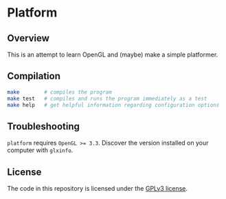 # Platform
## Overview
This is an attempt to learn OpenGL and (maybe) make a simple platformer.

## Compilation
```bash
make        # compiles the program
make test   # compiles and runs the program immediately as a test
make help   # get helpful information regarding configuration options
```

## Troubleshooting
`platform` requires `OpenGL >= 3.3`. Discover the version installed on your computer with `glxinfo`.

## License
The code in this repository is licensed under the [GPLv3 license](./LICENSE.md).
